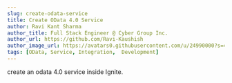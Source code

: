 ```yaml
---
slug: create-odata-service
title: Create OData 4.0 Service
author: Ravi Kant Sharma
author_title: Full Stack Engineer @ Cyber Group Inc.
author_url: https://github.com/Ravi-Kaushish
author_image_url: https://avatars0.githubusercontent.com/u/24990000?s=400&u=dbce2090b78b7108c7cbad0d1bf8fa2c8044c9d8&v=4
tags: [OData, Service, Integration,  Development]
---
```


create an odata 4.0 service inside Ignite.